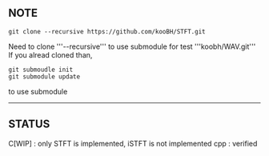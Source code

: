 ## NOTE

```git clone --recursive https://github.com/kooBH/STFT.git```

Need to clone '''--recursive''' to use submodule for test '''koobh/WAV.git'''
If you alread cloned than,
```
git submoudle init
git submodule update
```
to use submodule

---

## STATUS

C[WIP] : only STFT is implemented, iSTFT is not implemented
cpp    : verified

